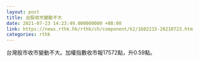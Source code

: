```yaml
---
layout: post
title: 台股收市變動不大
date: 2021-07-23 14:23:49.000000000 +08:00
link: https://news.rthk.hk/rthk/ch/component/k2/1602215-20210723.htm
categories: rthk
---
```


台灣股市收市變動不大。加權指數收市報17572點，升0.59點。
